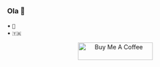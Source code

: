 ### Ola 👋

• `🧸`<br>
• `🇹🇷`

<div align="center">
 <a href="https://buymeacoffee.com/kaioreis" target="_blank"><img src="https://cdn.buymeacoffee.com/buttons/default-yellow.png" alt="Buy Me A Coffee" height="41" width="174"></a>
</div>

